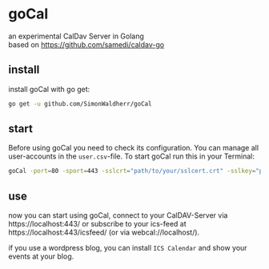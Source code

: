 # goCal

an experimental CalDav Server in Golang  
based on <https://github.com/samedi/caldav-go>

## install

install goCal with go get:

```bash
go get -u github.com/SimonWaldherr/goCal
```

## start

Before using goCal you need to check its configuration.
You can manage all user-accounts in the ```user.csv```-file.
To start goCal run this in your Terminal:

```bash
goCal -port=80 -sport=443 -sslcrt="path/to/your/sslcert.crt" -sslkey="path/to/your/sslkey.key" -user="path/to/your/user.csv" -storage="path/to/the/folder/where/the/ics-files/will/be/stored"
```

## use

now you can start using goCal, connect to your CalDAV-Server via https://localhost:443/ or subscribe to your ics-feed at https://localhost:443/icsfeed/ (or via webcal://localhost/).  

if you use a wordpress blog, you can install ```ICS Calendar``` and show your events at your blog.
